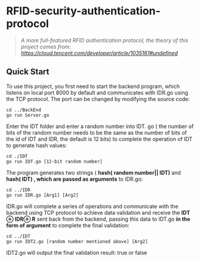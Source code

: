 # RFID-security-authentication-protocol

> *A more full-featured RFID authentication protocol, the theory of this project comes from: https://cloud.tencent.com/developer/article/1035161#undefined*

## Quick Start

To use this project, you first need to start the backend program, which listens on local port 8000 by default and communicates with IDR.go using the TCP protocol. The port can be changed by modifying the source code:

```
cd ../BackEnd
go run Server.go
```

Enter the IDT folder and enter a random number into IDT. go ( the number of bits of the random number needs to be the same as the number of bits of the id of IDT and IDR, the default is 12 bits) to complete the operation of IDT to generate hash values: 

```shell
cd ./IDT
go run IDT.go [12-bit random number]
```

The program generates two strings ( **hash( random number|| IDT)** and **hash( IDT) , which are passed as arguments** to IDR.go:

```shell
cd ../IDR
go run IDR.go [Arg1] [Arg2]
```

IDR.go will complete a series of operations and communicate with the backend using TCP protocol to achieve data validation and receive the **IDT ⊕ IDR⊕ R** sent back from the backend, passing this data to IDT.go **in the form of argument** to complete the final validation: 

```shell
cd ../IDT
go run IDT2.go [random number mentioned above] [Arg2]
```

IDT2.go will output the final validation result: true or false
